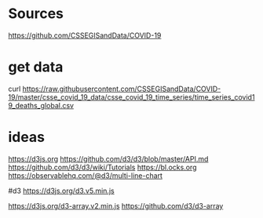 # Sources

https://github.com/CSSEGISandData/COVID-19

# get data

curl https://raw.githubusercontent.com/CSSEGISandData/COVID-19/master/csse_covid_19_data/csse_covid_19_time_series/time_series_covid19_deaths_global.csv

# ideas
https://d3js.org
https://github.com/d3/d3/blob/master/API.md
https://github.com/d3/d3/wiki/Tutorials
https://bl.ocks.org
https://observablehq.com/@d3/multi-line-chart

#d3
https://d3js.org/d3.v5.min.js

https://d3js.org/d3-array.v2.min.js
https://github.com/d3/d3-array